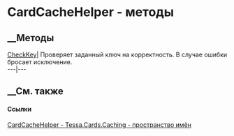 # CardCacheHelper - методы
##  __Методы
[CheckKey](M_Tessa_Cards_Caching_CardCacheHelper_CheckKey.htm)|  Проверяет
заданный ключ на корректность. В случае ошибки бросает исключение.  
---|---  
## __См. также
#### Ссылки
[CardCacheHelper - ](T_Tessa_Cards_Caching_CardCacheHelper.htm)
[Tessa.Cards.Caching - пространство имён](N_Tessa_Cards_Caching.htm)
